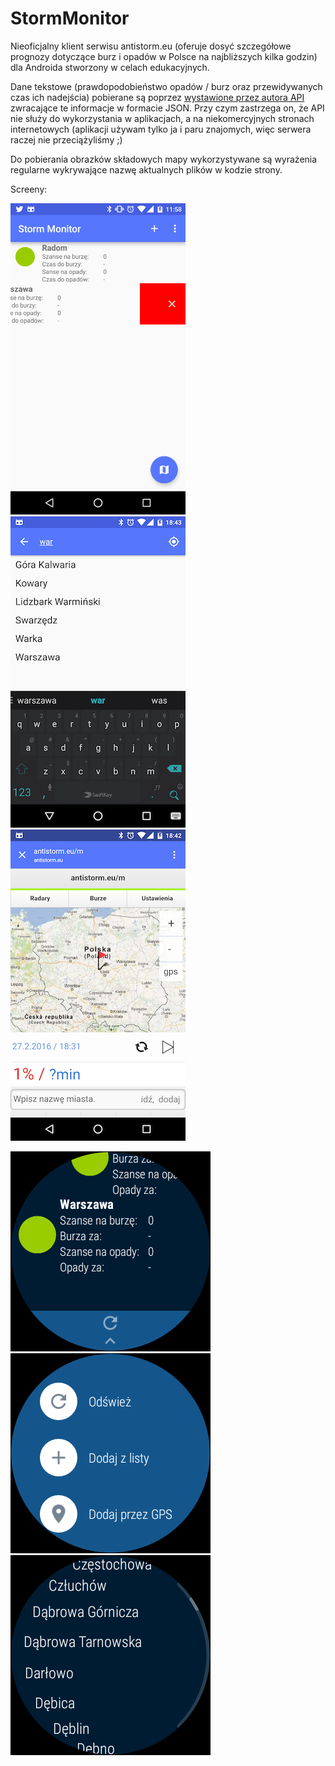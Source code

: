 # StormMonitor
Nieoficjalny klient serwisu antistorm.eu (oferuje dosyć szczegółowe prognozy dotyczące burz i opadów w Polsce na najbliższych kilka godzin) dla Androida stworzony w celach edukacyjnych.

Dane tekstowe (prawdopodobieństwo opadów / burz oraz przewidywanych czas ich nadejścia) pobierane są poprzez [wystawione przez autora API](http://antistorm.eu/deweloperzy.php) zwracające te informacje w formacie JSON. Przy czym zastrzega on, że API nie służy do wykorzystania w aplikacjach, a na niekomercyjnych stronach internetowych (aplikacji używam tylko ja i paru znajomych, więc serwera raczej nie przeciążyliśmy ;)

Do pobierania obrazków składowych mapy wykorzystywane są wyrażenia regularne wykrywające nazwę aktualnych plików w kodzie strony.

Screeny:

![MyImage](https://github.com/revanmj/StormMonitor/raw/master/readme_files/screen1.png) ![MyImage](https://github.com/revanmj/StormMonitor/raw/master/readme_files/screen2.png) ![MyImage](https://github.com/revanmj/StormMonitor/raw/master/readme_files/screen3.png)

![MyImage](https://github.com/revanmj/StormMonitor/raw/master/readme_files/wear1.png) ![MyImage](https://github.com/revanmj/StormMonitor/raw/master/readme_files/wear2.png) ![MyImage](https://github.com/revanmj/StormMonitor/raw/master/readme_files/wear3.png)
